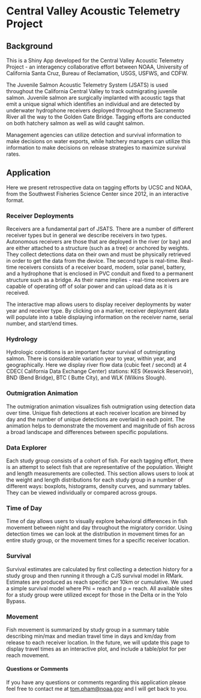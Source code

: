 # Central Valley Acoustic Telemetry Project

## Background
This is a Shiny App developed for the Central Valley Acoustic Telemetry Project - an interagency collaborative effort between NOAA, University of California Santa Cruz, Bureau of Reclamation, USGS, USFWS, and CDFW.

The Juvenile Salmon Acoustic Telemetry System (JSATS) is used throughout the California Central Valley to track outmigrating juvenile salmon. Juvenile salmon are surgically implanted with acoustic tags that emit a unique signal which identifies an individual and are detected by underwater hydrophone receivers deployed throughout the Sacramento River all the way to the Golden Gate Bridge. Tagging efforts are conducted on both hatchery salmon as well as wild caught salmon. 

Management agencies can utilize detection and survival information to make decisions on water exports, while hatchery managers can utilize this information to make decisions on release strategies to maximize survival rates. 

## Application

Here we present retrospective data on tagging efforts by UCSC and NOAA, from the Southwest Fisheries Science Center since 2012, in an interactive format. 

### Receiver Deployments
Receivers are a fundamental part of JSATS. There are a number of different receiver types but in general we describe receivers in two types. Autonomous  receivers are those that are deployed in the river (or bay) and are either attached to a structure (such as a tree) or anchored by weights. They collect detections data on their own and must be physically retrieved in order to get the data from the device. The second type is real-time. Real-time receivers consists of a receiver board, modem, solar panel, battery, and a hydrophone that is enclosed in PVC conduit and fixed to a permanent structure such as a bridge. As their name implies - real-time receivers are capable of operating off of solar power and can upload data as it is received. 

The interactive map allows users to display receiver deployments by water year and receiver type. By clicking on a marker, receiver deployment data will populate into a table displaying information on the receiver name, serial number, and start/end times. 

### Hydrology
Hydrologic conditions is an important factor survival of outmigrating salmon. There is considerable variation year to year, within year, and geographically. Here we display river flow data (cubic feet / second) at 4 CDEC( California Data Exchange Center) stations: KES (Keswick Reservoir), BND (Bend Bridge), BTC ( Butte City), and WLK (Wilkins Slough). 

### Outmigration Animation
The outmigration animation visualizes fish outmigration using detection data over time. Unique fish detections at each receiver location are binned by day and the number of unique detections are overlaid in each point. The animation helps to demonstrate the movement and magnitude of fish across a broad landscape and differences between specific populations. 

### Data Explorer
Each study group consists of a cohort of fish. For each tagging effort, there is an attempt to select fish that are representative of the population. Weight and length measurements are collected. This section allows users to look at the weight and length distributions for each study group in a number of different ways: boxplots, histograms, density curves, and summary tables. They can be viewed individually or compared across groups. 

### Time of Day
Time of day allows users to visually explore behavioral differences in fish movement between night and day throughout the migratory corridor. Using detection times we can look at the distribution in movement times for an entire study group, or the movement times for a specific receiver location.

### Survival
Survival estimates are calculated by first collecting a detection history for a study group and then running it through a CJS survival model in RMark. Estimates are produced as reach specific per 10km or cumulative. We used a simple survival model where Phi = reach and p = reach. All available sites for a study group were utilized except for those in the Delta or in the Yolo Bypass. 

### Movement
Fish movement is summarized by study group in a summary table describing min/max and median travel time in days and km/day from release to each receiver location. In the future, we will update this page to display travel times as an interactive plot, and include a table/plot for per reach movement. 

#### Questions or Comments
If you have any questions or comments regarding this application please feel free to contact me at [tom.pham@noaa.gov](tom.pham@noaa.gov) and I will get back to you. 
